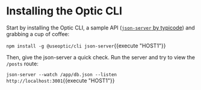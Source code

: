 # Installing the Optic CLI

Start by installing the Optic CLI, a sample API ([`json-server` by typicode](https://github.com/typicode/json-server)) and grabbing a cup of coffee:

`npm install -g @useoptic/cli json-server`{{execute "HOST1"}}

Then, give the json-server a quick check. Run the server and try to view the `/posts` route:

`json-server --watch /app/db.json --listen http://localhost:3001`{{execute "HOST1"}}
